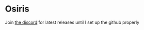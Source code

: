 # Osiris
Join [the discord](discord.gg/YeMpphF) for latest releases until I set up the github properly
